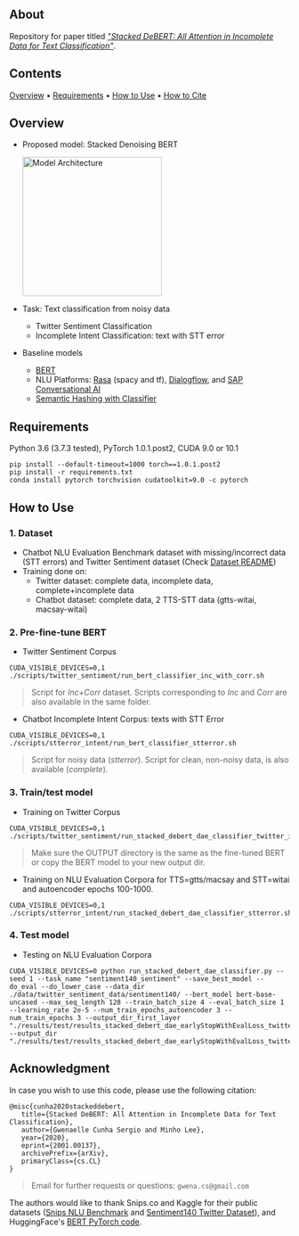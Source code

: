 ## About
Repository for paper titled [*"Stacked DeBERT: All Attention in Incomplete Data for Text Classification"*](https://arxiv.org/abs/2001.00137).

## Contents
[Overview](#overview) • [Requirements](#requirements) • [How to Use](#how-to-use) • [How to Cite](#acknowledgment)

## Overview
* Proposed model: Stacked Denoising BERT 
    <p align="left">
    <img src="./data/assets/model.png" height="250" alt="Model Architecture">
    </p>
    
* Task: Text classification from noisy data
    * Twitter Sentiment Classification
    * Incomplete Intent Classification: text with STT error

* Baseline models
  * [BERT](https://github.com/huggingface/pytorch-pretrained-BERT)
  * NLU Platforms: [Rasa](https://rasa.com) (spacy and tf), [Dialogflow](https://dialogflow.com), and [SAP Conversational AI](https://cai.tools.sap) 
  * [Semantic Hashing with Classifier](https://github.com/kumar-shridhar/Know-Your-Intent)

## Requirements
Python 3.6 (3.7.3 tested), PyTorch 1.0.1.post2, CUDA 9.0 or 10.1
```
pip install --default-timeout=1000 torch==1.0.1.post2
pip install -r requirements.txt
conda install pytorch torchvision cudatoolkit=9.0 -c pytorch
```

## How to Use
### 1. Dataset
* Chatbot NLU Evaluation Benchmark dataset with missing/incorrect data (STT errors) and Twitter Sentiment dataset (Check [Dataset README](./data/README.md))
* Training done on:
    * Twitter dataset: complete data, incomplete data, complete+incomplete data
    * Chatbot dataset: complete data, 2 TTS-STT data (gtts-witai, macsay-witai)

### 2. Pre-fine-tune BERT
* Twitter Sentiment Corpus
```
CUDA_VISIBLE_DEVICES=0,1 ./scripts/twitter_sentiment/run_bert_classifier_inc_with_corr.sh
```
> Script for *Inc+Corr* dataset. Scripts corresponding to *Inc* and *Corr* are also available in the same folder.

* Chatbot Incomplete Intent Corpus: texts with STT Error
```
CUDA_VISIBLE_DEVICES=0,1 ./scripts/stterror_intent/run_bert_classifier_stterror.sh
```
> Script for noisy data (*stterror*). Script for clean, non-noisy data, is also available (*complete*).

### 3. Train/test model
* Training on Twitter Corpus
```
CUDA_VISIBLE_DEVICES=0,1 ./scripts/twitter_sentiment/run_stacked_debert_dae_classifier_twitter_inc_with_corr.sh
```
> Make sure the OUTPUT directory is the same as the fine-tuned BERT or copy the BERT model to your new output dir.

* Training on NLU Evaluation Corpora for TTS=gtts/macsay and STT=witai and autoencoder epochs 100-1000.
```
CUDA_VISIBLE_DEVICES=0,1 ./scripts/stterror_intent/run_stacked_debert_dae_classifier_stterror.sh
```

### 4. Test model
* Testing on NLU Evaluation Corpora
```
CUDA_VISIBLE_DEVICES=0 python run_stacked_debert_dae_classifier.py --seed 1 --task_name "sentiment140_sentiment" --save_best_model --do_eval --do_lower_case --data_dir ./data/twitter_sentiment_data/sentiment140/ --bert_model bert-base-uncased --max_seq_length 128 --train_batch_size 4 --eval_batch_size 1 --learning_rate 2e-5 --num_train_epochs_autoencoder 3 --num_train_epochs 3 --output_dir_first_layer "./results/test/results_stacked_debert_dae_earlyStopWithEvalLoss_twitter_10seeds/inc_with_corr_sentences_TestOnlyIncorrect/sentiment140_ep3_bs4_inc_with_corr_TestOnlyIncorrect_seed1_first_layer_epae1000/" --output_dir "./results/test/results_stacked_debert_dae_earlyStopWithEvalLoss_twitter_10seeds/inc_with_corr_sentences_TestOnlyIncorrect/sentiment140_ep3_bs4_inc_with_corr_TestOnlyIncorrect_seed1_second_layer_epae1000/"
```

## Acknowledgment
In case you wish to use this code, please use the following citation:

```
@misc{cunha2020stackeddebert,
   title={Stacked DeBERT: All Attention in Incomplete Data for Text Classification},
   author={Gwenaelle Cunha Sergio and Minho Lee},
   year={2020},
   eprint={2001.00137},
   archivePrefix={arXiv},
   primaryClass={cs.CL}
}
```
> Email for further requests or questions: `gwena.cs@gmail.com`

The authors would like to thank Snips.co and Kaggle for their public datasets ([Snips NLU Benchmark](https://github.com/snipsco/nlu-benchmark) and [Sentiment140 Twitter Dataset](https://www.kaggle.com/kazanova/sentiment140)), and HuggingFace's [BERT PyTorch code](https://github.com/huggingface/pytorch-pretrained-BERT).
